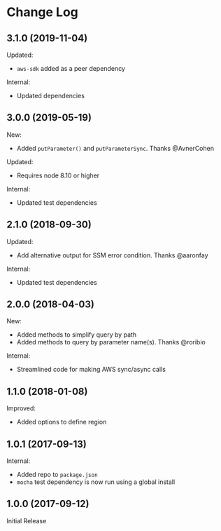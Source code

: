 # Change Log

## 3.1.0 (2019-11-04)

Updated:

* `aws-sdk` added as a peer dependency

Internal:

* Updated dependencies


## 3.0.0 (2019-05-19)

New:

* Added `putParameter()` and `putParameterSync`. Thanks @AvnerCohen

Updated:

* Requires node 8.10 or higher

Internal:

* Updated test dependencies

## 2.1.0 (2018-09-30)

Updated:

* Add alternative output for SSM error condition. Thanks @aaronfay

Internal:

* Updated test dependencies


## 2.0.0 (2018-04-03)

New:

* Added methods to simplify query by path
* Added methods to query by parameter name(s). Thanks @roribio

Internal:

* Streamlined code for making AWS sync/async calls


## 1.1.0 (2018-01-08)

Improved:

* Added options to define region

## 1.0.1 (2017-09-13)

Internal:

* Added repo to `package.json`
* `mocha` test dependency is now run using a global install

## 1.0.0 (2017-09-12)

Initial Release
